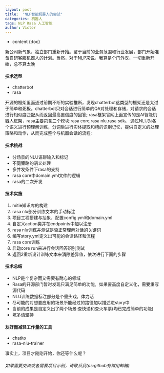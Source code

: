 ```yaml
---
layout: post
title:  "NLP智能机器人的尝试"
categories: 机器人
tags: NLP Rasa 人工智能
author: Victor
---
```


* content
{:toc}

<p>
新公司新气象，独立部门重新开始。鉴于当前的业务范围和行业发展，部门开始准备自研客服机器人的计划。当然，对于NLP来说，我算是个门外汉，一切重新开始，总不算太晚
</p>

#### 技术选型
* chatterbot
* rasa 

开源的框架里面通过前期不断的实验推断，发现chatterbot这类型的框架还是太过于简单和死板。chatterbot只对会话进行简单的QA对处理和存储，对请求的会话进行相似度匹配从而返回最高置信度的回答;
rasa框架官网上面宣传的是AI智能机器人框架，rasa主要包含三个模块:rasa core,rasa nlu,rasa sdk。 通过NLU对各个语义进行预理解训练，分词后进行实体提取和槽的识别记忆，提供自定义的处理
策略和动作，从而完成整个与机器会话的流程;

#### 技术挑战
* 分场景的NLU语聊输入和标记
* 不同策略的语义处理
* 多并发条件下rasa的支持
* rasa core中domain.yml文件的逻辑
* rasa的二次开发

#### 技术实施
1. mitie知识库的构建
2. rasa nlu部分训练文本的手动标注
3. 项目工程搭建与抽象，配置config.yml和domain.yml
4. 自定义action类并在endpoints中加以注册
5. rasa nlu训练并测试是否正常理解对话的关键词
6. 编写story.yml定义出可能的会话路径和流程
7. rasa core训练
8. 启动core run来进行会话回答识别测试
9. 返回2重新设计训练文本来消除差异值，依次进行下面的步骤


#### 技术总结
* NLP是个复杂而又需要有耐心的领域
* Rasa的开源部门暂时发现只满足简单的功能，如果要高度自定义化，需要重写源代码
* NLU训练数据标注部分是个重头戏，体力活
* 尽可能的对想要应用的场景所能经过的路径加以描述进story中
* 当前的成果是自定义出了两个场景:查快递和查火车票(均已完成简单的功能)
* 坑多请坚持

#### 友好而减轻工作量的工具
* chatito
* rasa-nlu-trainer 

事实上，项目才刚刚开始，你还等什么呢？

###### 如果需要交流或者需要项目示例，请联系我(ps:github有常用邮箱)